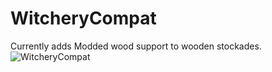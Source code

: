 # WitcheryCompat

Currently adds Modded wood support to wooden stockades.
![WitcheryCompat](https://i.imgur.com/3vfCOBL.png)